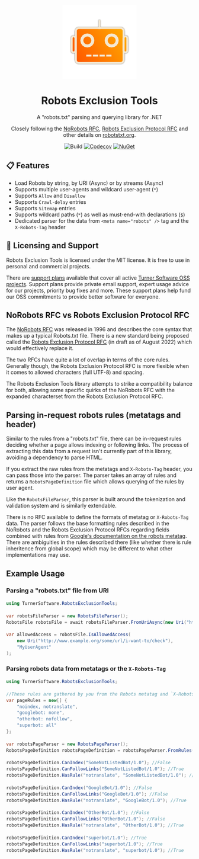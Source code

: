 ﻿<div align="center">

![Icon](images/icon.png)
# Robots Exclusion Tools
A "robots.txt" parsing and querying library for .NET

Closely following the [NoRobots RFC](http://www.robotstxt.org/norobots-rfc.txt), [Robots Exclusion Protocol RFC](https://datatracker.ietf.org/doc/html/draft-koster-rep) and other details on [robotstxt.org](http://www.robotstxt.org/robotstxt.html).

![Build](https://img.shields.io/github/workflow/status/TurnerSoftware/robotsexclusiontools/Build)
[![Codecov](https://img.shields.io/codecov/c/github/turnersoftware/robotsexclusiontools/main.svg)](https://codecov.io/gh/TurnerSoftware/RobotsExclusionTools)
[![NuGet](https://img.shields.io/nuget/v/TurnerSoftware.RobotsExclusionTools.svg)](https://www.nuget.org/packages/TurnerSoftware.RobotsExclusionTools)
</div>

## 📋 Features
- Load Robots by string, by URI (Async) or by streams (Async)
- Supports multiple user-agents and wildcard user-agent (`*`)
- Supports `Allow` and `Disallow`
- Supports `Crawl-delay` entries
- Supports `Sitemap` entries
- Supports wildcard paths (`*`) as well as must-end-with declarations (`$`)
- Dedicated parser for the data from `<meta name="robots" />` tag and the `X-Robots-Tag` header

## 🤝 Licensing and Support

Robots Exclusion Tools is licensed under the MIT license. It is free to use in personal and commercial projects.

There are [support plans](https://turnersoftware.com.au/support-plans) available that cover all active [Turner Software OSS projects](https://github.com/TurnerSoftware).
Support plans provide private email support, expert usage advice for our projects, priority bug fixes and more.
These support plans help fund our OSS commitments to provide better software for everyone.

## NoRobots RFC vs Robots Exclusion Protocol RFC

The [NoRobots RFC](https://www.robotstxt.org/norobots-rfc.txt) was released in 1996 and describes the core syntax that makes up a typical Robots.txt file.
There is a new standard being proposed called the [Robots Exclusion Protocol RFC](https://datatracker.ietf.org/doc/html/draft-koster-rep) (in draft as of August 2022) which would effectively replace it.

The two RFCs have quite a lot of overlap in terms of the core rules.
Generally though, the Robots Exclusion Protocol RFC is more flexible when it comes to allowed characters (full UTF-8) and spacing.

The Robots Exclusion Tools library attempts to strike a compatibility balance for both, allowing some specific quirks of the NoRobots RFC with the expanded characterset from the Robots Exclusion Protocol RFC.

## Parsing in-request robots rules (metatags and header)
Similar to the rules from a "robots.txt" file, there can be in-request rules deciding whether a page allows indexing or following links.
The process of extracting this data from a request isn't currently part of this library, avoiding a dependency to parse HTML.

If you extract the raw rules from the metatags and `X-Robots-Tag` header, you can pass those into the parser.
The parser takes an array of rules and returns a `RobotsPageDefinition` file which allows querying of the rules by user agent.

Like the `RobotsFileParser`, this parser is built around the tokenization and validation system and is similarly extendable.

There is no RFC available to define the formats of metatag or `X-Robots-Tag` data.
The parser follows the base formatting rules described in the NoRobots and the Robots Exclusion Protocol RFCs regarding fields combined with rules from [Google's documentation on the robots metatag](https://developers.google.com/search/reference/robots_meta_tag).
There are ambiguities in the rules described there (like whether there is rule inheritence from global scope) which may be different to what other implementations may use.

## Example Usage
### Parsing a "robots.txt" file from URI
```csharp
using TurnerSoftware.RobotsExclusionTools;

var robotsFileParser = new RobotsFileParser();
RobotsFile robotsFile = await robotsFileParser.FromUriAsync(new Uri("http://www.example.org/robots.txt"));

var allowedAccess = robotsFile.IsAllowedAccess(
	new Uri("http://www.example.org/some/url/i-want-to/check"),
	"MyUserAgent"
);
```

### Parsing robots data from metatags or the `X-Robots-Tag`
```csharp
using TurnerSoftware.RobotsExclusionTools;

//These rules are gathered by you from the Robots metatag and `X-Robots-Tag` header
var pageRules = new[] {
	"noindex, notranslate",
	"googlebot: none",
	"otherbot: nofollow",
	"superbot: all"
};

var robotsPageParser = new RobotsPageParser();
RobotsPageDefinition robotsPageDefinition = robotsPageParser.FromRules(pageRules);

robotsPageDefinition.CanIndex("SomeNotListedBot/1.0"); //False
robotsPageDefinition.CanFollowLinks("SomeNotListedBot/1.0"); //True
robotsPageDefinition.HasRule("notranslate", "SomeNotListedBot/1.0"); //True

robotsPageDefinition.CanIndex("GoogleBot/1.0"); //False
robotsPageDefinition.CanFollowLinks("GoogleBot/1.0"); //False
robotsPageDefinition.HasRule("notranslate", "GoogleBot/1.0"); //True

robotsPageDefinition.CanIndex("OtherBot/1.0"); //False
robotsPageDefinition.CanFollowLinks("OtherBot/1.0"); //False
robotsPageDefinition.HasRule("notranslate", "OtherBot/1.0"); //True

robotsPageDefinition.CanIndex("superbot/1.0"); //True
robotsPageDefinition.CanFollowLinks("superbot/1.0"); //True
robotsPageDefinition.HasRule("notranslate", "superbot/1.0"); //True
```
